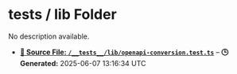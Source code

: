 # __tests__ / lib Folder

No description available.

- **[**📄 Source File:** `/__tests__/lib/openapi-conversion.test.ts`](openapi-conversion.test.ts.md)** – **🕒 Generated:** 2025-06-07 13:16:34 UTC